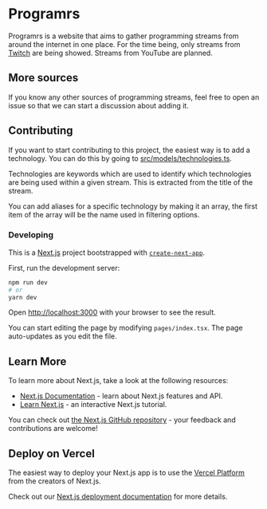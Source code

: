 # Programrs

Programrs is a website that aims to gather programming streams from around the internet in one place. For the time being, only streams from [Twitch](https://twitch.tv) are being showed. Streams from YouTube are planned.

## More sources

If you know any other sources of programming streams, feel free to open an issue so that we can start a discussion about adding it.

## Contributing

If you want to start contributing to this project, the easiest way is to add a technology. You can do this by going to [src/models/technologies.ts](src/models/technologies.ts).

Technologies are keywords which are used to identify which technologies are being used within a given stream. This is extracted from the title of the stream.

You can add aliases for a specific technology by making it an array, the first item of the array will be the name used in filtering options.

### Developing

This is a [Next.js](https://nextjs.org/) project bootstrapped with [`create-next-app`](https://github.com/vercel/next.js/tree/canary/packages/create-next-app).

First, run the development server:

```bash
npm run dev
# or
yarn dev
```

Open [http://localhost:3000](http://localhost:3000) with your browser to see the result.

You can start editing the page by modifying `pages/index.tsx`. The page auto-updates as you edit the file.

## Learn More

To learn more about Next.js, take a look at the following resources:

- [Next.js Documentation](https://nextjs.org/docs) - learn about Next.js features and API.
- [Learn Next.js](https://nextjs.org/learn) - an interactive Next.js tutorial.

You can check out [the Next.js GitHub repository](https://github.com/vercel/next.js/) - your feedback and contributions are welcome!

## Deploy on Vercel

The easiest way to deploy your Next.js app is to use the [Vercel Platform](https://vercel.com/import?utm_medium=default-template&filter=next.js&utm_source=create-next-app&utm_campaign=create-next-app-readme) from the creators of Next.js.

Check out our [Next.js deployment documentation](https://nextjs.org/docs/deployment) for more details.
